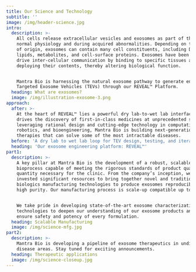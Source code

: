 ```yaml
---
title: Our Science and Technology
subtitle: ''
image: /img/header-science.jpg
intro:
  description: >-
    All cells release extracellular vesicles and exosomes as part of their
    normal physiology and during acquired abnormalities. Depending on the cell
    of origin, exosomes can contain many cell constituents, including DNA, RNA,
    lipids, metabolites, and cell-surface proteins. Exosomes have been shown to
    drive inter-cellular communication by binding to specific tissues and
    deploying their contents, thereby altering biological function.


    Mantra Bio is harnessing the natural exosome pathway to generate engineered
    Targeted Exosome Vehicles (TEVs) through our REVEAL™ Platform.
  heading: What are exosomes?
  image: /img/illustration-exosome-3.png
approach:
  after: >-
    At the heart of REVEAL™ lies a powerful dry lab-to-wet lab interface that
    drives the discovery of first-in-class medicines at unprecedented speeds. By
    leveraging rational design and cutting-edge technology in computation,
    robotics, and bioengineering, Mantra Bio is building next-generation
    therapies that can solve some of the most intractable diseases.
  before: 'A dry lab to wet lab loop for TEV design, testing, and iteration.'
  heading: 'Our exosome engineering platform: REVEAL™'
part1:
  description: >-
    A key pillar at Mantra Bio is the development of a robust, scalable
    bioprocess capable of meeting the rigorous standards of product quality and
    quantity necessary for the clinic. From the company’s inception, we have
    invested significant resources to bring together novel and traditional
    biologics manufacturing technologies to produce exosomes reproducibly at a
    high purity. Our manufacturing process is scale-up compatible up to 2,000L.


    We take pride in developing state-of-the-art exosome characterization
    technologies to deepen our understanding of our exosome products and to
    ensure safety and potency of every formulation.
  heading: Scalable Manufacturing
  image: /img/science-mfg.jpg
part2:
  description: >-
    Mantra Bio is developing a pipeline of exosome therapeutics in undisclosed
    disease areas. Stay tuned for exciting announcements.
  heading: Therapeutic applications
  image: /img/science-closeup.jpg
---
```


